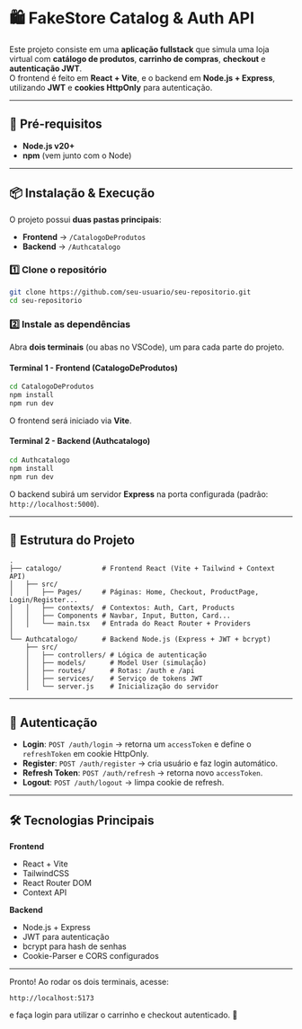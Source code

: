 # 🛍️ FakeStore Catalog & Auth API

Este projeto consiste em uma **aplicação fullstack** que simula uma loja virtual com **catálogo de produtos**, **carrinho de compras**, **checkout** e **autenticação JWT**.  
O frontend é feito em **React + Vite**, e o backend em **Node.js + Express**, utilizando **JWT** e **cookies HttpOnly** para autenticação.

---

## 🚀 Pré-requisitos

- **Node.js v20+**  
- **npm** (vem junto com o Node)

---

## 📦 Instalação & Execução

O projeto possui **duas pastas principais**:  
- **Frontend** → `/CatalogoDeProdutos`  
- **Backend** → `/Authcatalogo`  

### 1️⃣ Clone o repositório

```bash
git clone https://github.com/seu-usuario/seu-repositorio.git
cd seu-repositorio
```

### 2️⃣ Instale as dependências

Abra **dois terminais** (ou abas no VSCode), um para cada parte do projeto.

#### **Terminal 1 - Frontend (CatalogoDeProdutos)**

```bash
cd CatalogoDeProdutos
npm install
npm run dev
```

O frontend será iniciado via **Vite**.

#### **Terminal 2 - Backend (Authcatalogo)**

```bash
cd Authcatalogo
npm install
npm run dev
```

O backend subirá um servidor **Express** na porta configurada (padrão: `http://localhost:5000`).

---

## 📂 Estrutura do Projeto

```
.
├── catalogo/          # Frontend React (Vite + Tailwind + Context API)
│   ├── src/
│   │   ├── Pages/     # Páginas: Home, Checkout, ProductPage, Login/Register...
│   │   ├── contexts/  # Contextos: Auth, Cart, Products
│   │   ├── Components # Navbar, Input, Button, Card...
│   │   └── main.tsx   # Entrada do React Router + Providers
│
└── Authcatalogo/      # Backend Node.js (Express + JWT + bcrypt)
    ├── src/
    │   ├── controllers/ # Lógica de autenticação
    │   ├── models/      # Model User (simulação)
    │   ├── routes/      # Rotas: /auth e /api
    │   ├── services/    # Serviço de tokens JWT
    │   └── server.js    # Inicialização do servidor
```

---

## 🔑 Autenticação

- **Login**: `POST /auth/login` → retorna um `accessToken` e define o `refreshToken` em cookie HttpOnly.  
- **Register**: `POST /auth/register` → cria usuário e faz login automático.  
- **Refresh Token**: `POST /auth/refresh` → retorna novo `accessToken`.  
- **Logout**: `POST /auth/logout` → limpa cookie de refresh.  

---

## 🛠️ Tecnologias Principais

**Frontend**  
- React + Vite  
- TailwindCSS  
- React Router DOM  
- Context API  

**Backend**  
- Node.js + Express  
- JWT para autenticação  
- bcrypt para hash de senhas  
- Cookie-Parser e CORS configurados  

---

Pronto! Ao rodar os dois terminais, acesse:

```
http://localhost:5173
```

e faça login para utilizar o carrinho e checkout autenticado. 🎉

